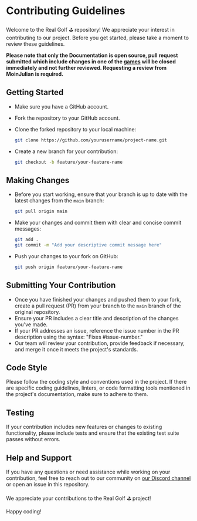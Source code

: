 # Contributing Guidelines

Welcome to the Real Golf ⛳️ repository! We appreciate your interest in contributing to our project. Before you get started, please take a moment to review these guidelines.

**Please note that only the Documentation is open source, pull request submitted which include changes in one of the [games](./game) will be closed immediately and not further reviewed. Requesting a review from MoinJulian is required.**

## Getting Started

- Make sure you have a GitHub account.
- Fork the repository to your GitHub account.
- Clone the forked repository to your local machine:

  ```bash
  git clone https://github.com/yourusername/project-name.git
  ```

- Create a new branch for your contribution:

  ```bash
  git checkout -b feature/your-feature-name
  ```

## Making Changes

- Before you start working, ensure that your branch is up to date with the latest changes from the `main` branch:

  ```bash
  git pull origin main
  ```

- Make your changes and commit them with clear and concise commit messages:

  ```bash
  git add .
  git commit -m "Add your descriptive commit message here"
  ```

- Push your changes to your fork on GitHub:

  ```bash
  git push origin feature/your-feature-name
  ```

## Submitting Your Contribution

- Once you have finished your changes and pushed them to your fork, create a pull request (PR) from your branch to the `main` branch of the original repository.
- Ensure your PR includes a clear title and description of the changes you've made.
- If your PR addresses an issue, reference the issue number in the PR description using the syntax: "Fixes #issue-number."
- Our team will review your contribution, provide feedback if necessary, and merge it once it meets the project's standards.

## Code Style

Please follow the coding style and conventions used in the project. If there are specific coding guidelines, linters, or code formatting tools mentioned in the project's documentation, make sure to adhere to them.

## Testing

If your contribution includes new features or changes to existing functionality, please include tests and ensure that the existing test suite passes without errors.

## Help and Support

If you have any questions or need assistance while working on your contribution, feel free to reach out to our community on [our Discord channel](#) or open an issue in this repository.

We appreciate your contributions to the Real Golf ⛳️ project!

Happy coding!
